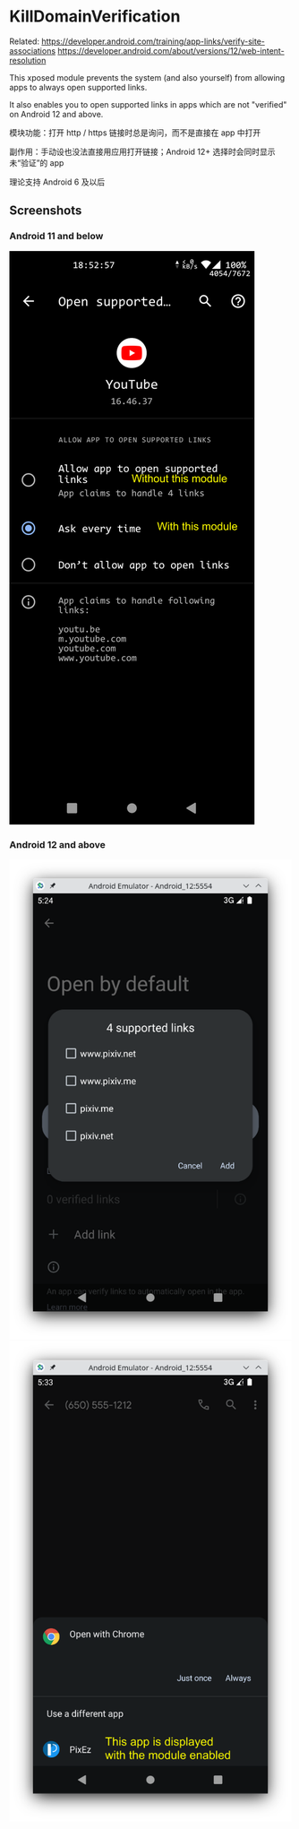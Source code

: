 # KillDomainVerification

Related: <https://developer.android.com/training/app-links/verify-site-associations> <https://developer.android.com/about/versions/12/web-intent-resolution>

This xposed module prevents the system (and also yourself) from allowing apps to always open supported links.

It also enables you to open supported links in apps which are not "verified" on Android 12 and above.

模块功能：打开 http / https 链接时总是询问，而不是直接在 app 中打开

副作用：手动设也没法直接用应用打开链接；Android 12+ 选择时会同时显示未“验证”的 app

理论支持 Android 6 及以后

## Screenshots

### Android 11 and below

![screenshot1](https://github.com/Henry-ZHR/KillDomainVerification/raw/master/screenshot1.png?raw=true)

### Android 12 and above

![screenshot2](https://github.com/Henry-ZHR/KillDomainVerification/raw/master/screenshot2.png?raw=true) ![screenshot3](https://github.com/Henry-ZHR/KillDomainVerification/raw/master/screenshot3.png?raw=true)
